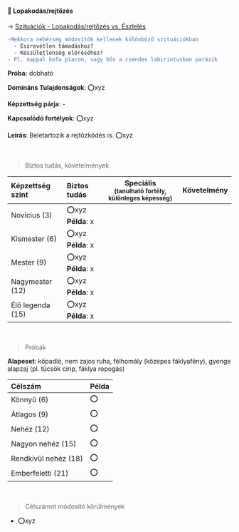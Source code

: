 #### 🔵 Lopakodás/rejtőzés

→ [Szituációk - Lopakodás/rejtőzés vs. Észlelés](https://github.com/kaktusztea/km100/wiki/STUDY.szituaciok#lopakod%C3%A1srejt%C5%91z%C3%A9s-vs-%C3%A9szlel%C3%A9s)
````diff
-Mekkora nehézség módosítók kellenek különböző szituációkban
  - Észrevétlen támadáshoz?
  - Készületlenség eléréséhez?
- Pl. nappal kofa piacon, vagy hős a csendes labirintusban parázik
````

**Próba:** dobható

**Domináns Tulajdonságok**: ⭕xyz

**Képzettség párja**: -

**Kapcsolódó fortélyok**: ⭕xyz

**Leírás**: Beletartozik a rejtőzködés is. ⭕xyz

<br />

> Biztos tudás, követelmények

| Képzettség szint | Biztos tudás  | Speciális <br /> <sub>(tanulható fortély, különleges  képesség)</sub> | Követelmény |
| :----- | :----- | :-----: | :-----: |
| Novícius (3)     | ⭕xyz <br /> **Példa**: x |  |  |
| Kismester (6)    | ⭕xyz <br /> **Példa**: x |  |  |
| Mester (9)       | ⭕xyz <br /> **Példa**: x |  |  |
| Nagymester (12)  | ⭕xyz <br /> **Példa**: x |  |  |
| Élő legenda (15) | ⭕xyz <br /> **Példa**: x |  |  |

<br />

> Próbák

**Alapeset**: kőpadló, nem zajos ruha, félhomály (közepes fáklyafény), gyenge alapzaj (pl. tücsök cirip, fáklya ropogás)

| Célszám | Példa  |
| :----------- | :----------- |
| Könnyű       (6)  | ⭕ |
| Átlagos      (9)  | ⭕ |
| Nehéz        (12) | ⭕ |
| Nagyon nehéz (15) | ⭕ |
| Rendkívül nehéz (18) | ⭕ |
| Emberfeletti (21) | ⭕ |

<br />

> Célszámot módosító körülmények

- ⭕xyz
